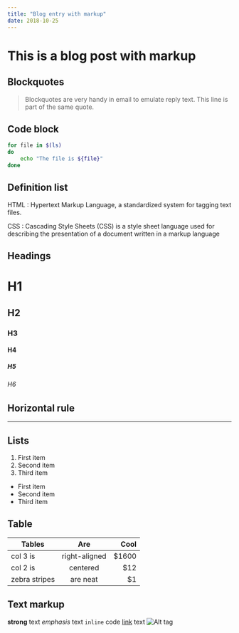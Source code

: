 ```yaml
---
title: "Blog entry with markup"
date: 2018-10-25
---
```


# This is a blog post with markup

## Blockquotes
> Blockquotes are very handy in email to emulate reply text.
> This line is part of the same quote.

## Code block
```sh
for file in $(ls)
do
	echo "The file is ${file}"
done
```

## Definition list
HTML
: Hypertext Markup Language, a standardized system for tagging text files.

CSS
: Cascading Style Sheets (CSS) is a style sheet language used for describing the presentation of a document written in a markup language

## Headings
# H1

## H2

### H3

#### H4

##### H5

###### H6

## Horizontal rule
---

## Lists
1. First item
2. Second item
3. Third item

* First item
* Second item
* Third item

## Table
| Tables        | Are           | Cool  |
| ------------- |:-------------:| -----:|
| col 3 is      | right-aligned | $1600 |
| col 2 is      | centered      |   $12 |
| zebra stripes | are neat      |    $1 |

## Text markup
**strong** text
_emphasis_ text
`inline` code
[link](http://jekyllrb.com) text
![Alt tag](/path/to/image.jpg)
